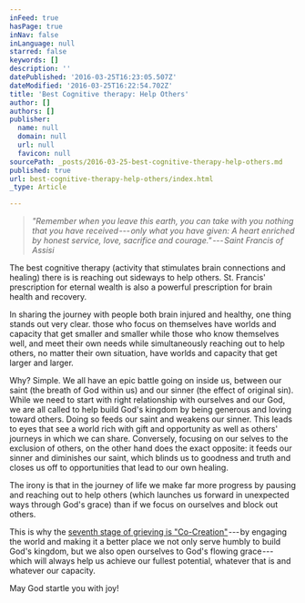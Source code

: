 ```yaml
---
inFeed: true
hasPage: true
inNav: false
inLanguage: null
starred: false
keywords: []
description: ''
datePublished: '2016-03-25T16:23:05.507Z'
dateModified: '2016-03-25T16:22:54.702Z'
title: 'Best Cognitive therapy: Help Others'
author: []
authors: []
publisher:
  name: null
  domain: null
  url: null
  favicon: null
sourcePath: _posts/2016-03-25-best-cognitive-therapy-help-others.md
published: true
url: best-cognitive-therapy-help-others/index.html
_type: Article

---
```

> _"Remember when you leave this earth, you can take with you nothing that you have received --- only what you have given: A heart enriched by honest service, love, sacrifice and courage." --- Saint Francis of Assisi_

The best cognitive therapy (activity that stimulates brain connections and healing) there is is reaching out sideways to help others. St. Francis' prescription for eternal wealth is also a powerful prescription for brain health and recovery.

In sharing the journey with people both brain injured and healthy, one thing stands out very clear. those who focus on themselves have worlds and capacity that get smaller and smaller while those who know themselves well, and meet their own needs while simultaneously reaching out to help others, no matter their own situation, have worlds and capacity that get larger and larger.

Why? Simple. We all have an epic battle going on inside us, between our saint (the breath of God within us) and our sinner (the effect of original sin). While we need to start with right relationship with ourselves and our God, we are all called to help build God's kingdom by being generous and loving toward others. Doing so feeds our saint and weakens our sinner. This leads to eyes that see a world rich with gift and opportunity as well as others' journeys in which we can share. Conversely, focusing on our selves to the exclusion of others, on the other hand does the exact opposite: it feeds our sinner and diminishes our saint, which blinds us to goodness and truth and closes us off to opportunities that lead to our own healing.

The irony is that in the journey of life we make far more progress by pausing and reaching out to help others (which launches us forward in unexpected ways through God's grace) than if we focus on ourselves and block out others.

This is why the [seventh stage of grieving is "Co-Creation"][0] --- by engaging the world and making it a better place we not only serve humbly to build God's kingdom, but we also open ourselves to God's flowing grace --- which will always help us achieve our fullest potential, whatever that is and whatever our capacity.

May God startle you with joy!

[0]: http://www.mindyourheadcoop.org/blog/?p=1166